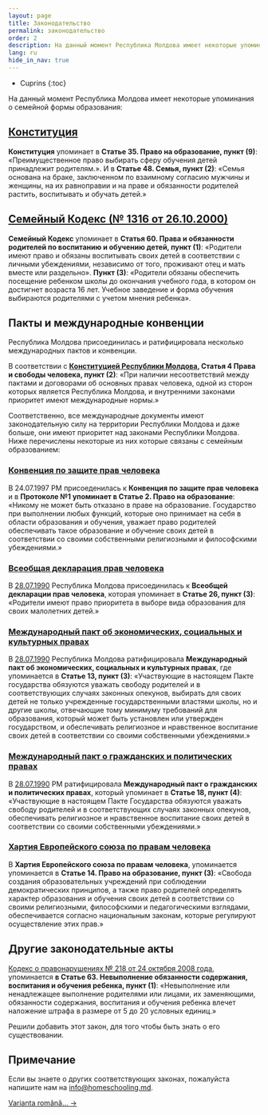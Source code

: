 ```yaml
---
layout: page
title: Законодательство
permalink: законодательство
order: 2
description: На данный момент Республика Молдова имеет некоторые упоминания о семейной формы образования.
lang: ru
hide_in_nav: true
---
```


* Cuprins
{:toc}

На данный момент Республика Молдова имеет некоторые упоминания о семейной формы
образования:

## [Конституция](http://lex.justice.md/viewdoc.php?action=view&view=doc&id=311496&lang=2)

**Конституция** упоминает в **Статье 35. Право на образование, пункт (9)**:
«Преимущественное право выбирать сферу обучения детей принадлежит родителям.».
И в **Статье 48. Семья, пункт (2)**: «Семья основана на браке, заключенном по
взаимному согласию мужчины и женщины, на их равноправии и на праве и обязанности
родителей растить, воспитывать и обучать детей.»

## [Семейный Кодекс (№ 1316 от 26.10.2000)](http://lex.justice.md/viewdoc.php?action=view&view=doc&id=286119&lang=2)

**Семейный Кодекс** упоминает в **Статья 60. Права и обязанности родителей по
воспитанию и обучению детей, пункт (1)**: «Родители имеют право и обязаны
воспитывать своих детей в соответствии с личными убеждениями, независимо от
того, проживают отец и мать вместе или раздельно». **Пункт (3)**: «Родители
обязаны обеспечить посещение ребенком школы до окончания учебного года,
в котором он достигнет возраста 16 лет. Учебное заведение и форма обучения
выбираются родителями с учетом мнения ребенка».

## Пакты и международные конвенции

Республика Молдова присоединилась и ратифицировала несколько международных
пактов и конвенции.

В соответствии с **[Конституцией Республики
Молдова](http://lex.justice.md/viewdoc.php?action=view&view=doc&id=311496&lang=2),
Статья 4 Права и свободы человека, пункт (2)**: «При наличии несоответствий
между пактами и договорами об основных правах человека, одной из сторон которых
является Республика Молдова, и внутренними законами приоритет имеют
международные нормы.»

Соответственно, все международные документы имеют законодательную силу на
территории Республики Молдова и даже больше, они имеют приоритет над законами
Республики Молдова.  Ниже перечислены некоторые из них которые связаны
с семейным образованием:

### [Конвенция по защите прав человека](http://lex.justice.md/viewdoc.php?action=view&view=doc&id=285802&lang=2)

В 24.07.1997 РМ присоеденилась к **Конвенция по защите прав человека**
и в **Протоколе №1 упоминает в Статье 2. Право на образование**: «Никому не
может быть  отказано в праве на образование. Государство при  выполнении  любых
функций, которые оно принимает на себя в  области образования  и  обучения,
уважает право  родителей  обеспечивать  такое образование и обучение своих детей
в соответствии со своими собственными религиозными и философскими убеждениями.»

### [Всеобщая декларация прав человека](http://www.un.org/ru/documents/decl_conv/declarations/declhr.shtml)

В [28.07.1990](http://lex.justice.md/viewdoc.php?action=view&view=doc&id=307753&lang=2)
Республика Молдова присоединилась к **Всеобщей декларации прав человека**,
которая упоминает в **Статье 26, пункт (3)**: «Родители имеют право приоритета
в выборе вида образования для своих малолетних детей.»

### [Международный пакт об экономических, социальных и культурных правах](http://www.un.org/ru/documents/decl_conv/conventions/pactecon.shtml)

В [28.07.1990](http://lex.justice.md/viewdoc.php?action=view&view=doc&id=306843&lang=2)
Республика Молдова ратифицировала **Международный пакт об экономических,
социальных и культурных правах**, где упоминается в **Статье 13, пункт (3)**:
«Участвующие в настоящем Пакте государства обязуются уважать свободу родителей
и в соответствующих случаях законных опекунов, выбирать для своих детей не
только учрежденные государственными властями школы, но и другие школы,
отвечающие тому минимуму требований для образования, который может быть
установлен или утвержден государством, и обеспечивать религиозное и нравственное
воспитание своих детей в соответствии со своими собственными убеждениями.»

### [Международный пакт о гражданских и политических правах](http://www.un.org/ru/documents/decl_conv/conventions/pactpol.shtml)

В [28.07.1990](http://lex.justice.md/viewdoc.php?action=view&view=doc&id=306843&lang=2)
РМ ратифицировала **Международный пакт о гражданских и политических правах**,
который упоминает в **Статье 18, пункт (4)**: «Участвующие в настоящем Пакте
Государства обязуются уважать свободу родителей и в соответствующих случаях
законных опекунов, обеспечивать религиозное и нравственное воспитание своих
детей в соответствии со своими собственными убеждениями.»

### [Хартия Европейского союза по правам человека](http://eulaw.ru/treaties/charter)

В **Хартия Европейского союза по правам человека**, упоминается упоминается
в **Статье 14\. Право на образование, пункт (3)**: «Свобода создания
образовательных учреждений при соблюдении демократических принципов, а также
право родителей определять характер образования и обучения своих детей
в соответствии со своими религиозными, философскими и педагогическими взглядами,
обеспечивается согласно национальным законам, которые регулируют осуществление
этих прав.»

## Другие законодательные акты

[Кодекс о правонарушениях № 218 от 24 октября 2008
года](http://lex.justice.md/viewdoc.php?action=view&view=doc&id=330879&lang=2),
упоминается **в Статье 63.  Невыполнение обязанности содержания, воспитания
и обучения ребенка, пункт (1)**: «Невыполнение или ненадлежащее выполнение
родителями или лицами, их заменяющими, обязанности содержания, воспитания
и обучения ребенка влечет наложение штрафа в размере от 5 до 20 условных
единиц.»

Решили добавить этот закон, для того чтобы быть знать о его существовании.

## Примечание

Если вы знаете о других соответствующих законах, пожалуйста напишите нам на
[info@homeschooling.md](mailto:info@homeschooling.md).

<a href="{% link pages/legislatie.md %}" lang="ro"
class="translation-link">Varianta română… →</a>
